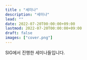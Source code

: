 ```yaml
---
title : "세미나"
description: "세미나"
lead: ""
date: 2022-07-20T00:00:00+09:00
lastmod: 2022-07-20T00:00:00+09:00
draft: false
images: ["cover.png"]
---
```


SIG에서 진행한 세미나들입니다.
